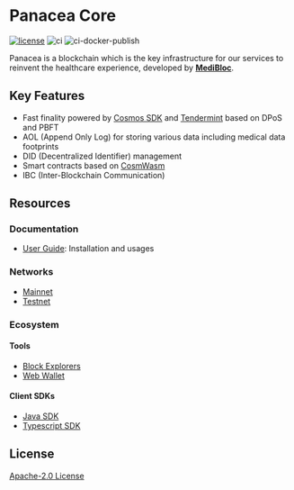 # Panacea Core

[![license](https://img.shields.io/badge/License-Apache%202.0-blue.svg)](https://opensource.org/licenses/Apache-2.0)
![ci](https://github.com/medibloc/panacea-core/actions/workflows/ci.yml/badge.svg)
![ci-docker-publish](https://github.com/medibloc/panacea-core/actions/workflows/docker-publish.yml/badge.svg)

Panacea is a blockchain which is the key infrastructure for our services to reinvent the healthcare experience, developed by **[MediBloc](https://medibloc.org)**.


## Key Features

- Fast finality powered by [Cosmos SDK](https://cosmos.network/) and [Tendermint](https://tendermint.com/) based on DPoS and PBFT
- AOL (Append Only Log) for storing various data including medical data footprints
- DID (Decentralized Identifier) management
- Smart contracts based on [CosmWasm](https://cosmwasm.com/)
- IBC (Inter-Blockchain Communication)


## Resources

### Documentation

- [User Guide](https://medibloc.gitbook.io/panacea-core/): Installation and usages

### Networks

- [Mainnet](https://github.com/medibloc/panacea-launch)
- [Testnet](https://github.com/medibloc/panacea-networks)

### Ecosystem

#### Tools

- [Block Explorers](https://explorer.medibloc.org)
- [Web Wallet](https://wallet.gopanacea.org)

#### Client SDKs

- [Java SDK](https://github.com/medibloc/panacea-java)
- [Typescript SDK](https://github.com/medibloc/panacea-js)


## License

[Apache-2.0 License](LICENSE)